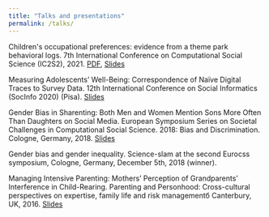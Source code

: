 ```yaml
---
title: "Talks and presentations"
permalink: /talks/
---
```



Children's occupational preferences: evidence from a theme park behavioral logs. 7th International Conference on Computational Social Science (IC2S2), 2021. [PDF](/files/kidzania.pdf), [Slides](/files/kidzania_slides.pdf)

Measuring Adolescents’ Well-Being: Correspondence of Naïve Digital Traces to Survey Data. 12th International Conference on Social Informatics (SocInfo 2020) (Pisa). [Slides](/files/naive_slides.pdf)

Gender Bias in Sharenting: Both Men and Women Mention Sons More Often Than Daughters on Social Media. European Symposium Series on Societal Challenges in Computational Social Science. 2018: Bias and Discrimination. Cologne, Germany, 2018. [Slides](/files/bias.pdf)

Gender bias and gender inequality. Science-slam at the second Eurocss symposium, Cologne, Germany, December 5th, 2018 (winner). 

Managing Intensive Parenting: Mothers’ Perception of Grandparents’ Interference in Child-Rearing. Parenting and Personhood: Cross-cultural perspectives on expertise, family life and risk managementб Canterbury, UK, 2016. [Slides](/files/grandparents_slides.pdf)
